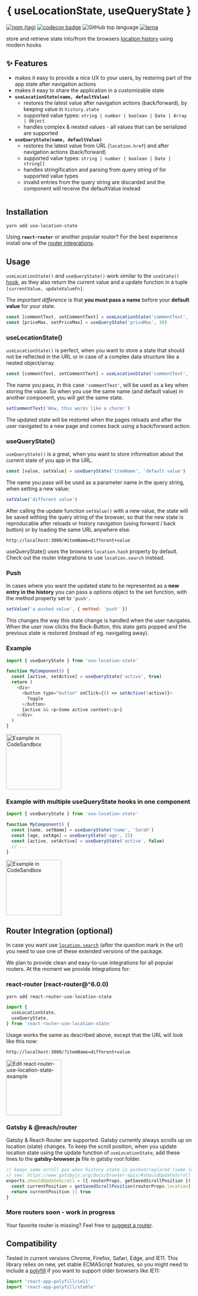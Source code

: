 <div style="width: 100%; text-align: center;">
    <h1>{ useLocationState, useQueryState }</h1>
</div>

[![npm (tag)](https://img.shields.io/npm/v/use-location-state/latest.svg)](https://www.npmjs.com/package/use-location-state)
[![codecov badge](https://img.shields.io/codecov/c/github/xiel/use-location-state/master.svg?color=hotpink)](https://codecov.io/gh/xiel/use-location-state)
![GitHub top language](https://img.shields.io/github/languages/top/xiel/use-location-state.svg)
[![lerna](https://img.shields.io/badge/maintained%20with-lerna-cc00ff.svg)](https://lerna.js.org/)

store and retrieve state into/from the browsers [location history](https://developer.mozilla.org/en-US/docs/Web/API/History) using modern hooks

## ✨ Features

- makes it easy to provide a nice UX to your users, by restoring part of the app state after navigation actions
- makes it easy to share the application in a customizable state
- **`useLocationState(name, defaultValue)`**
  - restores the latest value after navigation actions (back/forward), by keeping value in `history.state`
  - supported value types: `string | number | boolean | Date | Array | Object`
  - handles complex & nested values - all values that can be serialized are supported
- **`useQueryState(name, defaultValue)`**
  - restores the latest value from URL (`location.href`) and after navigation actions (back/forward)
  - supported value types: `string | number | boolean | Date | string[]`
  - handles stringification and parsing from query string of for supported value types
  - invalid entries from the query string are discarded and the component will receive the defaultValue instead

<img alt="" style="display: block; margin: auto;" src="https://repository-images.githubusercontent.com/182417896/058a9d00-e2e1-11e9-8467-8923219ec500" />

## Installation

```bash
yarn add use-location-state
```

Using **`react-router`** or another popular router? For the best experience install one of the [router integrations](#router-integration-optional).

## Usage

`useLocationState()` and `useQueryState()` work similar to the `useState()` [hook](https://reactjs.org/docs/hooks-overview.html#state-hook), as they also return the current value and a update function in a tuple `[currentValue, updateValueFn]`.

The _important difference_ is that **you must pass a name** before your **default value** for your state.

```javascript
const [commentText, setCommentText] = useLocationState('commentText', '')
const [priceMax, setPriceMax] = useQueryState('priceMax', 30)
```

### useLocationState()

`useLocationState()` is perfect, when you want to store a state that should not be reflected in the URL or in case of a complex data structure like a nested object/array.

```javascript
const [commentText, setCommentText] = useLocationState('commentText', '')
```

The name you pass, in this case `'commentText'`, will be used as a key when storing the value. So when you use the same name (and default value) in another component, you will get the same state.

```javascript
setCommentText('Wow, this works like a charm!')
```

The updated state will be restored when the pages reloads and after the user navigated to a new page and comes back using a back/forward action.

### useQueryState()

`useQueryState()` is a great, when you want to store information about the current state of you app in the URL.

```javascript
const [value, setValue] = useQueryState('itemName', 'default value')
```

The name you pass will be used as a parameter name in the query string, when setting a new value:

```javascript
setValue('different value')
```

After calling the update function `setValue()` with a new value, the state will be saved withing the query string of the browser, so that the new state is reproducable after reloads or history navigation (using forward / back button) or by loading the same URL anywhere else.

```
http://localhost:3000/#itemName=different+value
```

useQueryState() uses the browsers `location.hash` property by default.
Check out the router integrations to use `location.search` instead.

### Push

In cases where you want the updated state to be represented as a **new entry in the history** you can pass a options object to the set function, with the method property set to `'push'`.

```javascript
setValue('a pushed value', { method: 'push' })
```

This changes the way this state change is handled when the user navigates. When the user now clicks the Back-Button, this state gets popped and the previous state is restored (instead of eg. navigating away).

### Example

```javascript
import { useQueryState } from 'use-location-state'

function MyComponent() {
  const [active, setActive] = useQueryState('active', true)
  return (
    <div>
      <button type="button" onClick={() => setActive(!active)}>
        Toggle
      </button>
      {active && <p>Some active content</p>}
    </div>
  )
}
```

<a href="https://codesandbox.io/s/use-location-state-demo-49n1kw">
  <img width="150" alt="Example in CodeSandbox" src="https://codesandbox.io/static/img/play-codesandbox.svg">
</a>

### Example with multiple useQueryState hooks in one component

```javascript
import { useQueryState } from 'use-location-state'

function MyComponent() {
  const [name, setName] = useQueryState('name', 'Sarah')
  const [age, setAge] = useQueryState('age', 25)
  const [active, setActive] = useQueryState('active', false)
  // ...
}
```

<a href="https://codesandbox.io/embed/github/xiel/use-location-state/tree/master/src/examples/use-location-state/?fontsize=14&module=%2Fsrc%2Fpages%2FQueryStateDemo.tsx">
  <img width="150" alt="Example in CodeSandbox" src="https://codesandbox.io/static/img/play-codesandbox.svg">
</a>

## Router Integration (optional)

In case you want use [`location.search`](https://developer.mozilla.org/en-US/docs/Web/API/Location/search) (after the question mark in the url) you need to use one of these extended versions of the package.

We plan to provide clean and easy-to-use integrations for all popular routers.
At the moment we provide integrations for:

### react-router (react-router@^6.0.0)

```bash
yarn add react-router-use-location-state
```

```javascript
import {
  useLocationState,
  useQueryState,
} from 'react-router-use-location-state'
```

Usage works the same as described above, except that the URL will look like this now:

```
http://localhost:3000/?itemName=different+value
```

<a href="https://codesandbox.io/s/github/xiel/use-location-state/tree/master/src/examples/react-router-use-location-state?fontsize=14&module=%2Fsrc%2Fpages%2FQueryStateDemo.tsx">
  <img width="150" alt="Edit react-router-use-location-state-example" src="https://codesandbox.io/static/img/play-codesandbox.svg">
</a>

### Gatsby & @reach/router

Gatsby & Reach Router are supported. Gatsby currently always scrolls up on location (state) changes. To keep the scroll position, when you update location state using the update function of `useLocationState`, add these lines to the **gatsby-browser.js** file in gatsby root folder.

```javascript
// keeps same scroll pos when history state is pushed/replaced (same location === same position)
// see: https://www.gatsbyjs.org/docs/browser-apis/#shouldUpdateScroll
exports.shouldUpdateScroll = ({ routerProps, getSavedScrollPosition }) => {
  const currentPosition = getSavedScrollPosition(routerProps.location)
  return currentPosition || true
}
```

### More routers soon - work in progress

Your favorite router is missing? Feel free to [suggest a router](https://github.com/xiel/use-location-state/issues).

## Compatibility

Tested in current versions Chrome, Firefox, Safari, Edge, and IE11. This library relies on new, yet stable ECMAScript features, so you might need to include a [polyfill](https://www.npmjs.com/package/react-app-polyfill#polyfilling-other-language-features) if you want to support older browsers like IE11:

```javascript
import 'react-app-polyfill/ie11'
import 'react-app-polyfill/stable'
```
